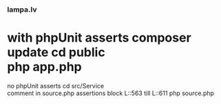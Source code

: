 ### lampa.lv ###
with phpUnit asserts
composer update
cd public  
php app.php  
======  
no phpUnit asserts
cd src/Service  
comment in source.php assertions block L::563 till L::611
php source.php
